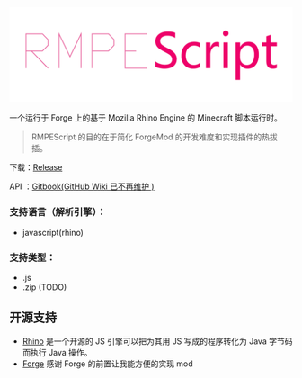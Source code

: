 ﻿﻿﻿﻿
# ﻿﻿﻿﻿﻿<img src="https://raw.githubusercontent.com/npofsi/RMPEScript/master/docs/icon.png" alt="RMPEScript Face" align="center">

一个运行于 Forge 上的基于 Mozilla Rhino Engine 的 Minecraft 脚本运行时。

> RMPEScript 的目的在于简化 ForgeMod 的开发难度和实现插件的热拔插。

下载：[Release](https://github.com/npofsi/RMPEScript/releases)

API ：[Gitbook(GitHub Wiki 已不再维护 )](https://npofsi.gitbook.io/RMPEScript/)


### 支持语言（解析引擎）：

* javascript(rhino)

### 支持类型：

* .js
* .zip (TODO)

## 开源支持

* [Rhino](https://github.com/mozilla/rhino) 是一个开源的 JS 引擎可以把为其用 JS 写成的程序转化为 Java 字节码而执行 Java 操作。
* [Forge](https://github.com/MinecraftForge/MinecraftForge) 感谢 Forge 的前置让我能方便的实现 mod




































